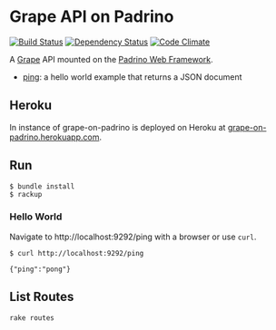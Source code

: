 Grape API on Padrino
====================

[![Build Status](http://img.shields.io/travis/ruby-grape/grape-on-padrino.svg)](https://travis-ci.org/ruby-grape/grape-on-padrino)
[![Dependency Status](https://gemnasium.com/ruby-grape/grape-on-padrino.svg)](https://gemnasium.com/ruby-grape/grape-on-padrino)
[![Code Climate](https://codeclimate.com/github/ruby-grape/grape-on-padrino.svg)](https://codeclimate.com/github/ruby-grape/grape-on-padrino)

A [Grape](http://github.com/ruby-grape/grape) API mounted on the [Padrino Web Framework](http://www.padrinorb.com).

* [ping](api/ping.rb): a hello world example that returns a JSON document

Heroku
------

In instance of grape-on-padrino is deployed on Heroku at [grape-on-padrino.herokuapp.com](http://grape-on-padrino.herokuapp.com/ping).

Run
---

```
$ bundle install
$ rackup
```

### Hello World

Navigate to http://localhost:9292/ping with a browser or use `curl`.

```
$ curl http://localhost:9292/ping

{"ping":"pong"}
```

List Routes
-----------

```
rake routes
```

